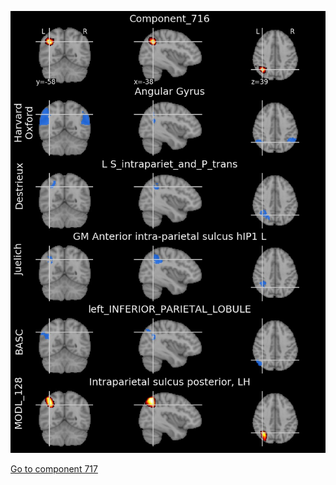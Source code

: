 


![716](preliminary/716.jpg "Component 716")

[Go to component 717](https://parietal-inria.github.io/MODL_atlas/1024/717 "Component 717")